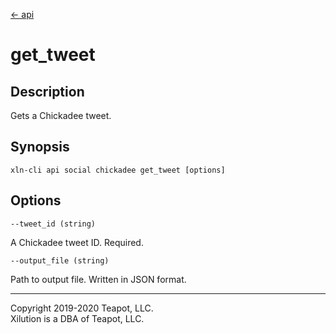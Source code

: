 [<- api](../../../api/index.md)

# get_tweet

## Description

Gets a Chickadee tweet.

## Synopsis

```
xln-cli api social chickadee get_tweet [options]
```

## Options

`--tweet_id (string)`

A Chickadee tweet ID. Required.

`--output_file (string)`

Path to output file. Written in JSON format.

---
Copyright 2019-2020 Teapot, LLC.  
Xilution is a DBA of Teapot, LLC.
